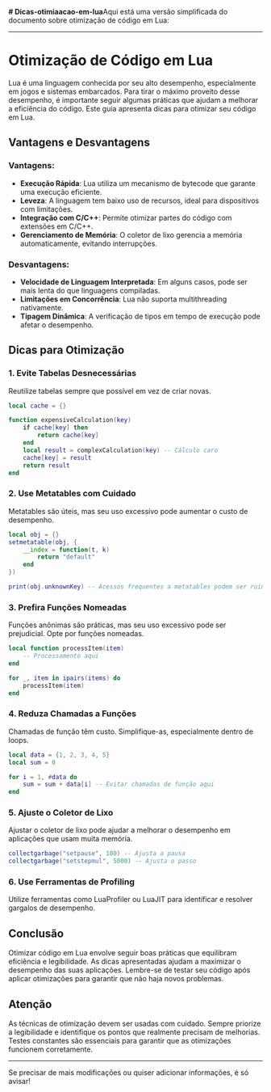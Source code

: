 **# Dicas-otimiaacao-em-lua**Aqui está uma versão simplificada do documento sobre otimização de código em Lua:

---

# Otimização de Código em Lua

Lua é uma linguagem conhecida por seu alto desempenho, especialmente em jogos e sistemas embarcados. Para tirar o máximo proveito desse desempenho, é importante seguir algumas práticas que ajudam a melhorar a eficiência do código. Este guia apresenta dicas para otimizar seu código em Lua.

## Vantagens e Desvantagens

### Vantagens:

- **Execução Rápida**: Lua utiliza um mecanismo de bytecode que garante uma execução eficiente.
- **Leveza**: A linguagem tem baixo uso de recursos, ideal para dispositivos com limitações.
- **Integração com C/C++**: Permite otimizar partes do código com extensões em C/C++.
- **Gerenciamento de Memória**: O coletor de lixo gerencia a memória automaticamente, evitando interrupções.

### Desvantagens:

- **Velocidade de Linguagem Interpretada**: Em alguns casos, pode ser mais lenta do que linguagens compiladas.
- **Limitações em Concorrência**: Lua não suporta multithreading nativamente.
- **Tipagem Dinâmica**: A verificação de tipos em tempo de execução pode afetar o desempenho.

## Dicas para Otimização

### 1. Evite Tabelas Desnecessárias

Reutilize tabelas sempre que possível em vez de criar novas.

```lua
local cache = {}

function expensiveCalculation(key)
    if cache[key] then
        return cache[key]
    end
    local result = complexCalculation(key) -- Cálculo caro
    cache[key] = result
    return result
end
```

### 2. Use Metatables com Cuidado

Metatables são úteis, mas seu uso excessivo pode aumentar o custo de desempenho.

```lua
local obj = {}
setmetatable(obj, {
    __index = function(t, k)
        return "default"
    end
})

print(obj.unknownKey) -- Acessos frequentes a metatables podem ser ruins
```

### 3. Prefira Funções Nomeadas

Funções anônimas são práticas, mas seu uso excessivo pode ser prejudicial. Opte por funções nomeadas.

```lua
local function processItem(item)
    -- Processamento aqui
end

for _, item in ipairs(items) do
    processItem(item)
end
```

### 4. Reduza Chamadas a Funções

Chamadas de função têm custo. Simplifique-as, especialmente dentro de loops.

```lua
local data = {1, 2, 3, 4, 5}
local sum = 0

for i = 1, #data do
    sum = sum + data[i] -- Evitar chamadas de função aqui
end
```

### 5. Ajuste o Coletor de Lixo

Ajustar o coletor de lixo pode ajudar a melhorar o desempenho em aplicações que usam muita memória.

```lua
collectgarbage("setpause", 100) -- Ajusta a pausa
collectgarbage("setstepmul", 5000) -- Ajusta o passo
```

### 6. Use Ferramentas de Profiling

Utilize ferramentas como LuaProfiler ou LuaJIT para identificar e resolver gargalos de desempenho.

## Conclusão

Otimizar código em Lua envolve seguir boas práticas que equilibram eficiência e legibilidade. As dicas apresentadas ajudam a maximizar o desempenho das suas aplicações. Lembre-se de testar seu código após aplicar otimizações para garantir que não haja novos problemas.

## Atenção

As técnicas de otimização devem ser usadas com cuidado. Sempre priorize a legibilidade e identifique os pontos que realmente precisam de melhorias. Testes constantes são essenciais para garantir que as otimizações funcionem corretamente.

---

Se precisar de mais modificações ou quiser adicionar informações, é só avisar!
